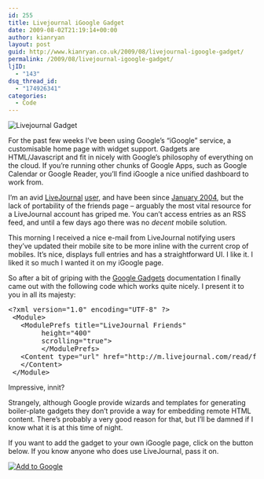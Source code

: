 ```yaml
---
id: 255
title: Livejournal iGoogle Gadget
date: 2009-08-02T21:19:14+00:00
author: kianryan
layout: post
guid: http://www.kianryan.co.uk/2009/08/livejournal-igoogle-gadget/
permalink: /2009/08/livejournal-igoogle-gadget/
ljID:
  - "143"
dsq_thread_id:
  - "174926341"
categories:
  - Code
---
```

![Livejournal Gadget](http://www.orangetentacle.co.uk/iGoogle/livejournal.png)

For the past few weeks I&#8217;ve been using Google&#8217;s &#8220;iGoogle&#8221; service, a customisable home page with widget support. Gadgets are HTML/Javascript and fit in nicely with Google&#8217;s philosophy of everything on the cloud. If you&#8217;re running other chunks of Google Apps, such as Google Calendar or Google Reader, you&#8217;ll find iGoogle a nice unified dashboard to work from.

I&#8217;m an avid [LiveJournal](http://www.livejournal.com) [user](http://pteppic.livejournal.com), and have been since [January 2004](http://pteppic.livejournal.com/2004/01/21/), but the lack of portability of the friends page &#8211; arguably the most vital resource for a LiveJournal account has griped me. You can&#8217;t access entries as an RSS feed, and until a few days ago there was no _decent_ mobile solution.

This morning I received a nice e-mail from LiveJournal notifying users they&#8217;ve updated their mobile site to be more inline with the current crop of mobiles. It&#8217;s nice, displays full entries and has a straightforward UI. I like it. I liked it so much I wanted it on my iGoogle page.

So after a bit of griping with the [Google Gadgets](http://code.google.com/apis/gadgets/devguide_landing.html) documentation I finally came out with the following code which works quite nicely. I present it to you in all its majesty:

<pre class="brush: xml; title: ; notranslate" title="">&lt;?xml version="1.0" encoding="UTF-8" ?&gt;
 &lt;Module&gt;
   &lt;ModulePrefs title="LiveJournal Friends"
        height="400"
        scrolling="true"&gt;
        &lt;/ModulePrefs&gt;
   &lt;Content type="url" href="http://m.livejournal.com/read/friends/"&gt;&lt;br /&gt;
   &lt;/Content&gt;
 &lt;/Module&gt;
</pre>

Impressive, innit?

Strangely, although Google provide wizards and templates for generating boiler-plate gadgets they don&#8217;t provide a way for embedding remote HTML content. There&#8217;s probably a very good reason for that, but I&#8217;ll be damned if I know what it is at this time of night.

If you want to add the gadget to your own iGoogle page, click on the button below. If you know anyone who does use LiveJournal, pass it on.

[<img src="http://buttons.googlesyndication.com/fusion/add.gif" border="0" alt="Add to Google" />](http://fusion.google.com/add?source=atgs&moduleurl=http%3A//www.orangetentacle.co.uk/iGoogle/livejournal-gadget.xml)